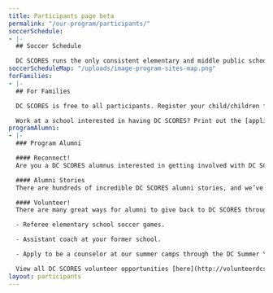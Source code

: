```yaml
---
title: Participants page beta
permalink: "/our-program/participants/"
soccerSchedule:
- |-
  ## Soccer Schedule

  DC SCORES runs the only consistent elementary and middle public school soccer leagues for both boys and girls in the District of Columbia. Additionally, beginning in the fall of 2016, DC SCORES is running the DC SCORES City League, a District-wide recreation center soccer league run in partnership with the DC Department of Parks and Recreation. **Fall 2017 schedule coming soon**.
soccerScheduleMap: "/uploads/image-program-sites-map.png"
forFamilies:
- |-
  ## For Families

  DC SCORES is free to all participants. Register your child/children for the next DC SCORES programming season (we’re year-round).

  Work at a school interested in having DC SCORES? Print out the [application form](/uploads/dc-scores-new-school-application-2017.pdf).
programAlumni:
- |-
  ### Program Alumni

  #### Reconnect!
  Are you a DC SCORES alumnus interested in getting involved with DC SCORES? It’s easy to do! Simply email [alumni@dcscores.org](mailto:alumni@dcscores.org). You can also connect on social media by following [@DCSalumni](https://www.instagram.com/DCSalumni/) on Instagram and @dcscores on Snapchat.

  #### Alumni Stories
  There are hundreds of incredible DC SCORES alumni stories, and we’ve been lucky to document just a few of them on our [blog](/blog).

  #### Volunteer!
  There are many great ways for alumni to give back to DC SCORES through volunteering.

  - Referee elementary school soccer games.

  - Assistant coach at your former school.

  - Apply to be a counselor at our summer camps through the DC Summer Youth Employment Program (SYEP).

  View all DC SCORES volunteer opportunities [here](http://volunteerdcscores.weebly.com/).
layout: participants
---
```


